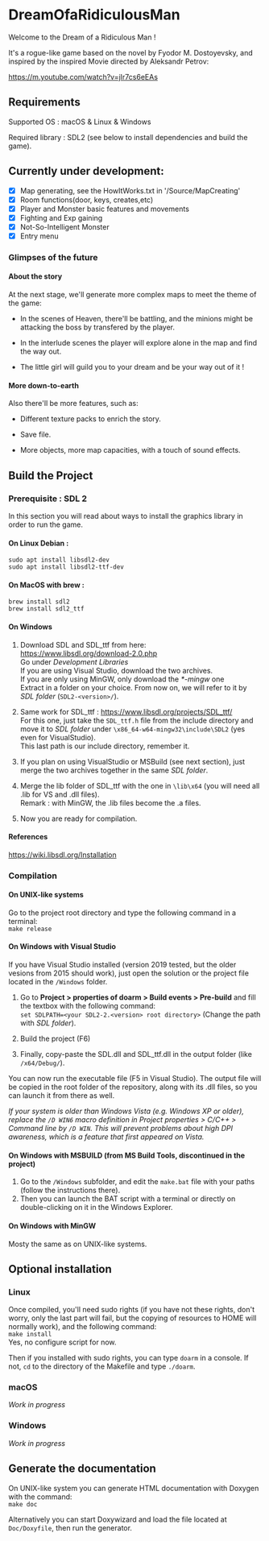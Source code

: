 # DreamOfaRidiculousMan

Welcome to the Dream of a Ridiculous Man !

It's a rogue-like game based on the novel by Fyodor M. Dostoyevsky, and inspired by the inspired Movie directed by Aleksandr Petrov:

https://m.youtube.com/watch?v=jIr7cs6eEAs

## Requirements

Supported OS : macOS & Linux & Windows

Required library : SDL2 (see below to install dependencies and build the game).

## Currently under development:

- [x] Map generating, see the HowItWorks.txt in '/Source/MapCreating'
- [x] Room functions(door, keys, creates,etc)
- [x] Player and Monster basic features and movements
- [x] Fighting and Exp gaining
- [x] Not-So-Intelligent Monster
- [x] Entry menu

### Glimpses of the future 
#### About the story
At the next stage, we'll generate more complex maps to meet the theme of the game:

- In the scenes of Heaven, there'll be battling, and the minions might be attacking the boss by transfered by the player.

- In the interlude scenes the player will explore alone in the map and find the way out.

- The little girl will guild you to your dream and be your way out of it ! 

#### More down-to-earth

Also there'll be more features, such as:

- Different texture packs to enrich the story.

- Save file.

- More objects, more map capacities, with a touch of sound effects.

## Build the Project

### Prerequisite : SDL 2
In this section you will read about ways to install the graphics library in order to run the game.
#### On Linux Debian :

`sudo apt install libsdl2-dev` \
`sudo apt install libsdl2-ttf-dev`

#### On MacOS with brew :

`brew install sdl2`\
`brew install sdl2_ttf`

#### On Windows 
1) Download SDL and SDL_ttf from here:\
https://www.libsdl.org/download-2.0.php \
Go under *Development Libraries*\
If you are using Visual Studio, download the two archives.\
If you are only using MinGW, only download the *\*-mingw* one\
Extract in a folder on your choice. From now on, we will refer to it by *SDL folder* (```SDL2-<version>/```).

2) Same work for SDL_ttf :
https://www.libsdl.org/projects/SDL_ttf/ \
For this one, just take the ```SDL_ttf.h``` file
 from the include directory and move it to *SDL folder* under ```\x86_64-w64-mingw32\include\SDL2``` (yes even for VisualStudio).\
This last path is our include directory, remember it. 
3) If you plan on using VisualStudio or MSBuild (see next section), just merge
 the two archives together in the same *SDL folder*.
4) Merge the lib folder of SDL_ttf with the one in ```\lib\x64``` (you will need all .lib for VS and .dll files).\
Remark : with MinGW, the .lib files become the .a files.

5) Now you are ready for compilation.
#### References
https://wiki.libsdl.org/Installation

### Compilation
#### On UNIX-like systems
Go to the project root directory and type the following command in a terminal:\
```make release```

#### On Windows with Visual Studio

If you have Visual Studio installed (version 2019 tested, but the older vesions from 2015 should work),
just open the solution or the project file located in the ```/Windows``` folder.
1) Go to **Project > properties of doarm > Build events > Pre-build** and fill the textbox with the following command:\
```set SDLPATH=<your SDL2-2.<version> root directory>```
(Change the path with *SDL folder*).

2) Build the project (F6)

3) Finally, copy-paste the SDL.dll and SDL_ttf.dll in the output folder (like ```/x64/Debug/```).

You can now run the executable file (F5 in Visual Studio). The output file will be copied in the root folder of the repository,
along with its .dll files, so you can launch it from there as well.

*If your system is older than Windows Vista (e.g. Windows XP or older), replace 
the ```/D WIN6``` macro definition in Project properties > C/C++ > Command line by
```/D WIN```. This will prevent problems about high DPI awareness, which is a feature 
that first appeared on Vista.*
 

 
#### On Windows with MSBUILD (from MS Build Tools, discontinued in the project)
1) Go to the ```/Windows``` subfolder, and edit the ```make.bat``` file with your paths (follow the instructions there).
2) Then you can launch the BAT script with a terminal or directly on double-clicking on it in the Windows Explorer.
 

#### On Windows with MinGW

Mosty the same as on UNIX-like systems.

## Optional installation
 

### Linux
 
 
Once compiled, you'll need sudo rights (if you have not these rights,
don't worry, only the last part will fail, but the copying of resources to HOME will
normally work), and the following command:\
```make install```\
Yes, no configure script for now. 

Then if you installed with sudo rights, you can type ```doarm``` in a console. If not,
```cd``` to the directory of the Makefile and type ```./doarm```.

### macOS

*Work in progress*

### Windows
 
*Work in progress*

## Generate the documentation

On UNIX-like system you can generate HTML documentation with Doxygen with the command:\
```make doc```

Alternatively you can start Doxywizard and load the file located at ```Doc/Doxyfile```, then 
run the generator.
